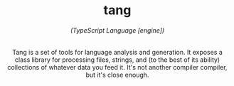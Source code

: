 <div align="center">
<h1>tang</h1>
<h6>(TypeScript Language [engine])</h6>
Tang is a set of tools for language analysis and generation. It exposes a class library for processing files, strings, and (to the best of its ability) collections of whatever data you feed it. It's not another compiler compiler, but it's close enough.
</div>